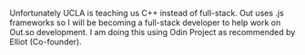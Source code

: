 Unfortunately UCLA is teaching us C++ instead of full-stack. Out uses .js frameworks so I will be becoming a full-stack developer to help work on Out.so development. I am doing this using Odin Project as recommended by Elliot (Co-founder).